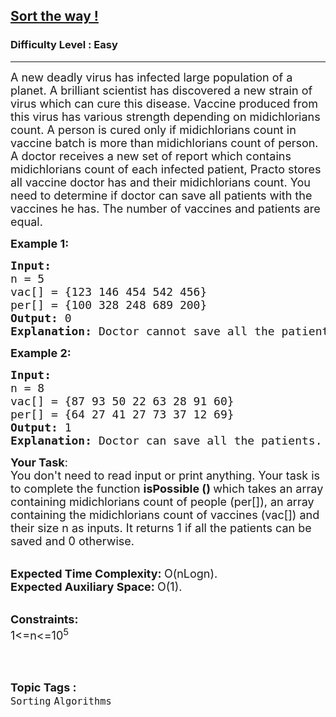 <h2><a href="https://practice.geeksforgeeks.org/problems/sort-the-way3158/1?utm_source=gfg&utm_medium=article&utm_campaign=bottom_sticky_on_article">Sort the way !</a></h2><h3>Difficulty Level : Easy</h3><hr><div class="problems_problem_content__Xm_eO"><p><span style="font-size:18px">A new deadly virus has infected large population of a planet. A brilliant scientist has discovered a new strain of virus which can cure this disease. Vaccine produced from this virus has various strength depending on midichlorians count. A person is cured only if midichlorians count in vaccine batch is more than midichlorians count of person. A doctor receives a new set of report which contains midichlorians count of each infected patient, Practo stores all vaccine doctor has and their midichlorians count. You need to determine if doctor can save all patients with the vaccines he has. The number of vaccines and patients are equal.</span></p>

<p><span style="font-size:18px"><strong>Example 1:</strong></span></p>

<pre><span style="font-size:18px"><strong>Input:
</strong>n = 5
vac[] = {123 146 454 542 456}
per[] = {100 328 248 689 200}
<strong>Output: </strong>0
<strong>Explanation: </strong>Doctor cannot save all the patients.</span></pre>

<p><span style="font-size:18px"><strong>Example 2:</strong></span></p>

<pre><span style="font-size:18px"><strong>Input:</strong>
n = 8
vac[] = {87 93 50 22 63 28 91 60}
per[] = {64 27 41 27 73 37 12 69}
<strong>Output: </strong>1
<strong>Explanation: </strong>Doctor can save all the patients.</span></pre>

<p><span style="font-size:18px"><strong>Your Task</strong>:<br>
You don't need to read input or print anything. Your task is to complete the function&nbsp;<strong>isPossible ()&nbsp;</strong>which takes an array containing&nbsp;midichlorians count of people (per[]), an array containing the&nbsp;midichlorians count of vaccines (vac[]) and their size n as inputs. It returns 1 if all the patients can be saved and 0 otherwise.</span><br>
&nbsp;</p>

<p><span style="font-size:18px"><strong>Expected Time Complexity:&nbsp;</strong>O(nLogn).<br>
<strong>Expected Auxiliary Space:&nbsp;</strong>O(1).</span><br>
&nbsp;</p>

<p><span style="font-size:18px"><strong>Constraints:</strong><br>
1&lt;=n&lt;=10<sup>5</sup></span><br>
&nbsp;</p>
</div><br><p><span style=font-size:18px><strong>Topic Tags : </strong><br><code>Sorting</code>&nbsp;<code>Algorithms</code>&nbsp;